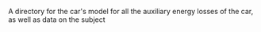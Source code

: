 A directory for the car's model for all the auxiliary energy losses of the car, as well as data on the subject
